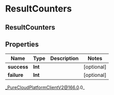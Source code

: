 # ResultCounters

## ResultCounters

## Properties

|Name | Type | Description | Notes|
|------------ | ------------- | ------------- | -------------|
| **success** | **Int** |  | [optional] |
| **failure** | **Int** |  | [optional] |



_PureCloudPlatformClientV2@166.0.0_

